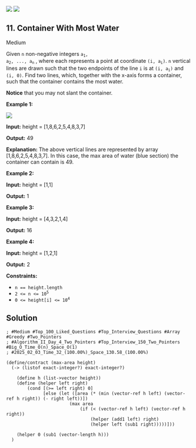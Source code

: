 [![](https://img.shields.io/github/stars/LeetCode-in-Racket/LeetCode-in-Racket?label=Stars&style=flat-square)](https://github.com/LeetCode-in-Racket/LeetCode-in-Racket)
[![](https://img.shields.io/github/forks/LeetCode-in-Racket/LeetCode-in-Racket?label=Fork%20me%20on%20GitHub%20&style=flat-square)](https://github.com/LeetCode-in-Racket/LeetCode-in-Racket/fork)

## 11\. Container With Most Water

Medium

Given `n` non-negative integers <code>a<sub>1</sub>, a<sub>2</sub>, ..., a<sub>n</sub></code> , where each represents a point at coordinate <code>(i, a<sub>i</sub>)</code>. `n` vertical lines are drawn such that the two endpoints of the line `i` is at <code>(i, a<sub>i</sub>)</code> and `(i, 0)`. Find two lines, which, together with the x-axis forms a container, such that the container contains the most water.

**Notice** that you may not slant the container.

**Example 1:**

![](https://s3-lc-upload.s3.amazonaws.com/uploads/2018/07/17/question_11.jpg)

**Input:** height = [1,8,6,2,5,4,8,3,7]

**Output:** 49

**Explanation:** The above vertical lines are represented by array [1,8,6,2,5,4,8,3,7]. In this case, the max area of water (blue section) the container can contain is 49. 

**Example 2:**

**Input:** height = [1,1]

**Output:** 1 

**Example 3:**

**Input:** height = [4,3,2,1,4]

**Output:** 16 

**Example 4:**

**Input:** height = [1,2,1]

**Output:** 2 

**Constraints:**

*   `n == height.length`
*   <code>2 <= n <= 10<sup>5</sup></code>
*   <code>0 <= height[i] <= 10<sup>4</sup></code>

## Solution

```racket
; #Medium #Top_100_Liked_Questions #Top_Interview_Questions #Array #Greedy #Two_Pointers
; #Algorithm_II_Day_4_Two_Pointers #Top_Interview_150_Two_Pointers #Big_O_Time_O(n)_Space_O(1)
; #2025_02_03_Time_32_(100.00%)_Space_130.58_(100.00%)

(define/contract (max-area height)
  (-> (listof exact-integer?) exact-integer?)
    
    (define h (list->vector height))
    (define (helper left right)
        (cond [(>= left right) 0]
              [else (let ([area (* (min (vector-ref h left) (vector-ref h right)) (- right left))])
                        (max area
                            (if (< (vector-ref h left) (vector-ref h right))
                                (helper (add1 left) right)
                                (helper left (sub1 right)))))]))
                                
    (helper 0 (sub1 (vector-length h)))
  )
```